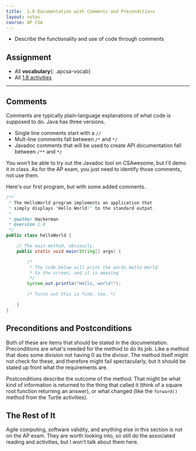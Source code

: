 ```yaml
---
title:  1.8 Documentation with Comments and Preconditions
layout: notes
course: AP CSA
---
```


- Describe the functionality and use of code through comments

## Assignment

- All **vocabulary**{: .apcsa-vocab}
- All [1.8 activities](https://runestone.academy/ns/books/published/manvillehighschool_csawesome2_2526/topic-1-8-comments.html)

---

## Comments

Comments are typically plain-language explanations of what code is supposed to do. Java has three versions.

- Single line comments start with a `//`
- Mult-line comments fall between `/*` and `*/`
- Javadoc comments that will be used to create API documentation fall between `/**` and `*/`

You won't be able to try out the Javadoc tool on CSAwesome, but I'll demo it in class. As for the AP exam, you just need to identify those comments, not use them.

Here's our first program, but with some added comments.

```java
/**
 * The HelloWorld program implements an application that
 * simply displays "Hello World!" to the standard output.
 * 
 * @author Hackerman
 * @version 1.0
 */
public class helloWorld {

    // The main method, obviously.
    public static void main(String[] args) {

        /*
         * The code below will print the words Hello World
         * to the screen, and it is amazing
         */
        System.out.println("Hello, world!");

        /* Turns out this is fine, too. */

    }
}
```

## Preconditions and Postconditions

Both of these are items that should be stated in the documentation. Preconditions are what's needed for the method to do its job. Like a method that does some division not having 0 as the divisor. The method itself might not check for these, and therefore might fail spectacularly, but it should be stated up front what the requirements are.

Postconditions describe the outcome of the method. That might be what kind of information is returned to the thing that called it (think of a square root function returning an answer), or what changed (like the `forward()` method from the Turtle activities).

## The Rest of It

Agile computing, software validity, and anything else in this section is not on the AP exam. They are worth looking into, so still do the associated reading and activities, but I won't talk about them here.
